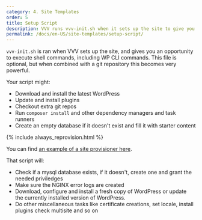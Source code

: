 ```yaml
---
category: 4. Site Templates
order: 5
title: Setup Script
description: VVV runs vvv-init.sh when it sets up the site to give you an opportunity to execute shell commands.
permalink: /docs/en-US/site-templates/setup-script/
---
```


`vvv-init.sh` is ran when VVV sets up the site, and gives you an opportunity to execute shell commands, including WP CLI commands. This file is optional, but when combined with a git repository this becomes very powerful.

Your script might:
 - Download and install the latest WordPress
 - Update and install plugins
 - Checkout extra git repos
 - Run `composer install` and other dependency managers and task runners
 - Create an empty database if it doesn't exist and fill it with starter content

{% include always_reprovision.html %}


You can find [an example of a site provisioner here](https://github.com/Varying-Vagrant-Vagrants/custom-site-template/blob/master/provision/vvv-init.sh).

That script will:

 - Check if a mysql database exists, if it doesn't, create one and grant the needed priviledges
 - Make sure the NGINX error logs are created
 - Download, configure and install a fresh copy of WordPress or update the currently installed version of WordPress.
 - Do other miscellaneous tasks like certificate creations, set locale, install plugins check multisite and so on
 
